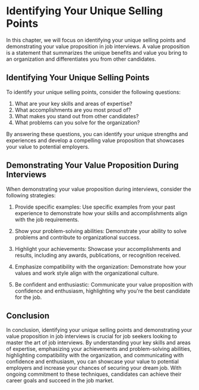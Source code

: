 Identifying Your Unique Selling Points
=======================================================================================

In this chapter, we will focus on identifying your unique selling points and demonstrating your value proposition in job interviews. A value proposition is a statement that summarizes the unique benefits and value you bring to an organization and differentiates you from other candidates.

Identifying Your Unique Selling Points
--------------------------------------

To identify your unique selling points, consider the following questions:

1. What are your key skills and areas of expertise?
2. What accomplishments are you most proud of?
3. What makes you stand out from other candidates?
4. What problems can you solve for the organization?

By answering these questions, you can identify your unique strengths and experiences and develop a compelling value proposition that showcases your value to potential employers.

Demonstrating Your Value Proposition During Interviews
------------------------------------------------------

When demonstrating your value proposition during interviews, consider the following strategies:

1. Provide specific examples: Use specific examples from your past experience to demonstrate how your skills and accomplishments align with the job requirements.

2. Show your problem-solving abilities: Demonstrate your ability to solve problems and contribute to organizational success.

3. Highlight your achievements: Showcase your accomplishments and results, including any awards, publications, or recognition received.

4. Emphasize compatibility with the organization: Demonstrate how your values and work style align with the organizational culture.

5. Be confident and enthusiastic: Communicate your value proposition with confidence and enthusiasm, highlighting why you're the best candidate for the job.

Conclusion
----------

In conclusion, identifying your unique selling points and demonstrating your value proposition in job interviews is crucial for job seekers looking to master the art of job interviews. By understanding your key skills and areas of expertise, emphasizing your achievements and problem-solving abilities, highlighting compatibility with the organization, and communicating with confidence and enthusiasm, you can showcase your value to potential employers and increase your chances of securing your dream job. With ongoing commitment to these techniques, candidates can achieve their career goals and succeed in the job market.

